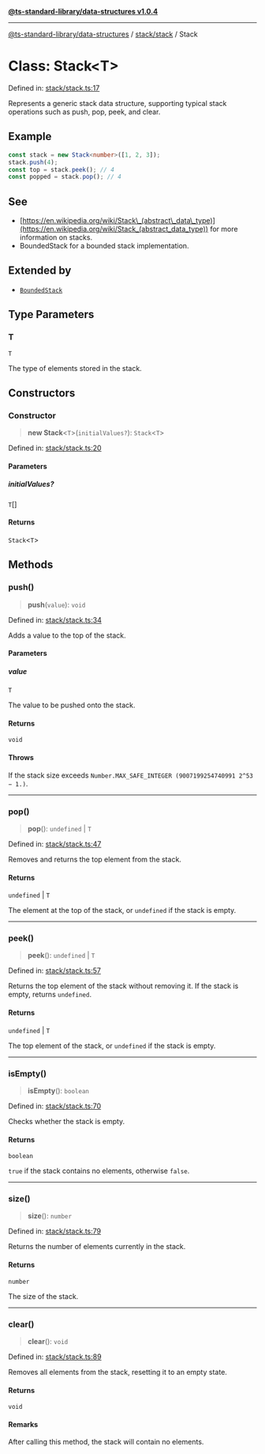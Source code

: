 [**@ts-standard-library/data-structures v1.0.4**](../../../README.md)

***

[@ts-standard-library/data-structures](../../../modules.md) / [stack/stack](../README.md) / Stack

# Class: Stack\<T\>

Defined in: [stack/stack.ts:17](https://github.com/gabaudette/ts-stdlib/blob/ea80ba1db09c741e99f8cb19e94e5a29b81b623b/packages/data-structures/src/stack/stack.ts#L17)

Represents a generic stack data structure, supporting typical stack operations such as push, pop, peek, and clear.

## Example

```typescript
const stack = new Stack<number>([1, 2, 3]);
stack.push(4);
const top = stack.peek(); // 4
const popped = stack.pop(); // 4
```

## See

 - [https://en.wikipedia.org/wiki/Stack\_(abstract\_data\_type)](https://en.wikipedia.org/wiki/Stack_(abstract_data_type)) for more information on stacks.
 - BoundedStack for a bounded stack implementation.

## Extended by

- [`BoundedStack`](../../bounded-stack/classes/BoundedStack.md)

## Type Parameters

### T

`T`

The type of elements stored in the stack.

## Constructors

### Constructor

> **new Stack**\<`T`\>(`initialValues?`): `Stack`\<`T`\>

Defined in: [stack/stack.ts:20](https://github.com/gabaudette/ts-stdlib/blob/ea80ba1db09c741e99f8cb19e94e5a29b81b623b/packages/data-structures/src/stack/stack.ts#L20)

#### Parameters

##### initialValues?

`T`[]

#### Returns

`Stack`\<`T`\>

## Methods

### push()

> **push**(`value`): `void`

Defined in: [stack/stack.ts:34](https://github.com/gabaudette/ts-stdlib/blob/ea80ba1db09c741e99f8cb19e94e5a29b81b623b/packages/data-structures/src/stack/stack.ts#L34)

Adds a value to the top of the stack.

#### Parameters

##### value

`T`

The value to be pushed onto the stack.

#### Returns

`void`

#### Throws

If the stack size exceeds `Number.MAX_SAFE_INTEGER (9007199254740991 2^53 − 1.)`.

***

### pop()

> **pop**(): `undefined` \| `T`

Defined in: [stack/stack.ts:47](https://github.com/gabaudette/ts-stdlib/blob/ea80ba1db09c741e99f8cb19e94e5a29b81b623b/packages/data-structures/src/stack/stack.ts#L47)

Removes and returns the top element from the stack.

#### Returns

`undefined` \| `T`

The element at the top of the stack, or `undefined` if the stack is empty.

***

### peek()

> **peek**(): `undefined` \| `T`

Defined in: [stack/stack.ts:57](https://github.com/gabaudette/ts-stdlib/blob/ea80ba1db09c741e99f8cb19e94e5a29b81b623b/packages/data-structures/src/stack/stack.ts#L57)

Returns the top element of the stack without removing it.
If the stack is empty, returns `undefined`.

#### Returns

`undefined` \| `T`

The top element of the stack, or `undefined` if the stack is empty.

***

### isEmpty()

> **isEmpty**(): `boolean`

Defined in: [stack/stack.ts:70](https://github.com/gabaudette/ts-stdlib/blob/ea80ba1db09c741e99f8cb19e94e5a29b81b623b/packages/data-structures/src/stack/stack.ts#L70)

Checks whether the stack is empty.

#### Returns

`boolean`

`true` if the stack contains no elements, otherwise `false`.

***

### size()

> **size**(): `number`

Defined in: [stack/stack.ts:79](https://github.com/gabaudette/ts-stdlib/blob/ea80ba1db09c741e99f8cb19e94e5a29b81b623b/packages/data-structures/src/stack/stack.ts#L79)

Returns the number of elements currently in the stack.

#### Returns

`number`

The size of the stack.

***

### clear()

> **clear**(): `void`

Defined in: [stack/stack.ts:89](https://github.com/gabaudette/ts-stdlib/blob/ea80ba1db09c741e99f8cb19e94e5a29b81b623b/packages/data-structures/src/stack/stack.ts#L89)

Removes all elements from the stack, resetting it to an empty state.

#### Returns

`void`

#### Remarks

After calling this method, the stack will contain no elements.
